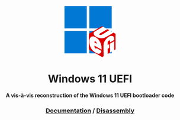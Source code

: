 <div align="center">
    <img src="icon.svg" width=138>
</div>
<h1 align="center">Windows 11 UEFI</h1>
<p align="center"><strong>A vis-à-vis reconstruction of the Windows 11 UEFI bootloader code</strong></p>
<div align="center">
    <h3>
        <a href="https://htmlpreview.github.io/?https://github.com/LeCodingWolfie/win11-uefi/blob/main/src/docs/html/docs.html">Documentation</a> /
        <a href="https://htmlpreview.github.io/?https://github.com/LeCodingWolfie/win11-uefi/blob/main/src/docs/html/re.html">Disassembly</a>
    </h3>
</div>
